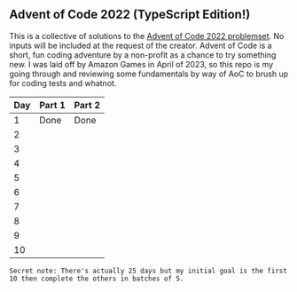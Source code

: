 ## Advent of Code 2022 (TypeScript Edition!)
This is a collective of solutions to the [Advent of Code 2022 problemset](https://adventofcode.com/2022). No inputs will be included at the request of the creator. Advent of Code is a short, fun coding adventure by a non-profit as a chance to try something new. I was laid off by Amazon Games in April of 2023, so this repo is my going through and reviewing some fundamentals by way of AoC to brush up for coding tests and whatnot.

| Day | Part 1 | Part 2 |
|-----|--------|-------|
|  1  | Done   | Done  |
|  2  |        |       |
|  3  |        |       |
|  4  |        |       |
|  5  |        |       |
|  6  |        |       |
|  7  |        |       |
|  8  |        |       |
|  9  |        |       |
|  10 |        |       |

```
Secret note: There's actually 25 days but my initial goal is the first 10 then complete the others in batches of 5.
```